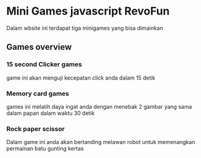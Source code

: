 # Mini Games javascript RevoFun

Dalam wbsite ini terdapat tiga minigames yang bisa dimainkan

## Games overview

### 15 second Clicker games

game ini akan menguji kecepatan click anda dalam 15 detik

### Memory card games

games ini melatih daya ingat anda dengan menebak 2 gambar yang sama dalam papan dalam waktu 30 detik

### Rock paper scissor

Dalam game ini anda akan bertanding melawan robot untuk memenangkan permainan batu gunting kertas
